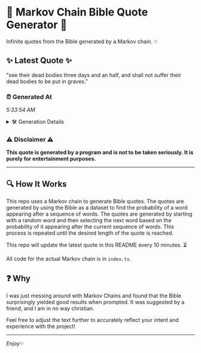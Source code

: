 # 📖 Markov Chain Bible Quote Generator 📖

Infinite quotes from the Bible generated by a Markov chain. ✨

## ✨ Latest Quote ✨
"see their dead bodies three days and an half, and shall not suffer their dead bodies to be put in graves."

### ⏰ Generated At
*5:33:54 AM*

<details>
    <summary>🛠️ Generation Details</summary>
    <p>
        <strong>🌱 Seed:</strong> see<br>
        <strong>🔄 Iterations:</strong> 20<br>
        <strong>📜 Context History:</strong><br>[ see ]: their<br>[ see, their ]: dead<br>[ see, their, dead ]: bodies<br>[ see, their, dead, bodies ]: three<br>[ see, their, dead, bodies, three ]: days<br>[ see, their, dead, bodies, three, days ]: and<br>[ their, dead, bodies, three, days, and ]: an<br>[ dead, bodies, three, days, and, an ]: half,<br>[ bodies, three, days, and, an, half, ]: and<br>[ three, days, and, an, half,, and ]: shall<br>[ days, and, an, half,, and, shall ]: not<br>[ and, an, half,, and, shall, not ]: suffer<br>[ an, half,, and, shall, not, suffer ]: their<br>[ half,, and, shall, not, suffer, their ]: dead<br>[ and, shall, not, suffer, their, dead ]: bodies<br>[ shall, not, suffer, their, dead, bodies ]: to<br>[ not, suffer, their, dead, bodies, to ]: be<br>[ suffer, their, dead, bodies, to, be ]: put<br>[ their, dead, bodies, to, be, put ]: in<br>[ dead, bodies, to, be, put, in ]: graves.<br>
    </p>
</details>

### ⚠️ Disclaimer ⚠️
**This quote is generated by a program and is not to be taken seriously. It is purely for entertainment purposes.**

---

## 🔍 How It Works

This repo uses a Markov chain to generate Bible quotes. The quotes are generated by using the Bible as a dataset to find the probability of a word appearing after a sequence of words. The quotes are generated by starting with a random word and then selecting the next word based on the probability of it appearing after the current sequence of words. This process is repeated until the desired length of the quote is reached.

This repo will update the latest quote in this README every 10 minutes. ⏳

All code for the actual Markov chain is in `index.ts`.

## ❓ Why

I was just messing around with Markov Chains and found that the Bible surprisingly yielded good results when prompted. 
It was suggested by a friend, and I am in no way christian.

Feel free to adjust the text further to accurately reflect your intent and experience with the project!

---

*Enjoy*✨
